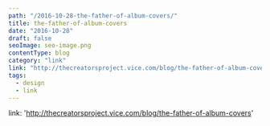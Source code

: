 ```yaml
---
path: "/2016-10-28-the-father-of-album-covers/"
title: the-father-of-album-covers
date: "2016-10-28"
draft: false
seoImage: seo-image.png
contentType: blog
category: "link"
link: "http://thecreatorsproject.vice.com/blog/the-father-of-album-covers"
tags:
  - design
  - link
---
```


link: 'http://thecreatorsproject.vice.com/blog/the-father-of-album-covers'
